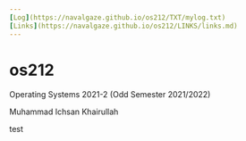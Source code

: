 ```yaml
---
[Log](https://navalgaze.github.io/os212/TXT/mylog.txt)
[Links](https://navalgaze.github.io/os212/LINKS/links.md)
---
```


# os212
Operating Systems 2021-2 (Odd Semester 2021/2022)

Muhammad Ichsan Khairullah

test

